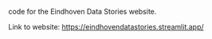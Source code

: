 
code for the Eindhoven Data Stories website.

Link to website: https://eindhovendatastories.streamlit.app/
